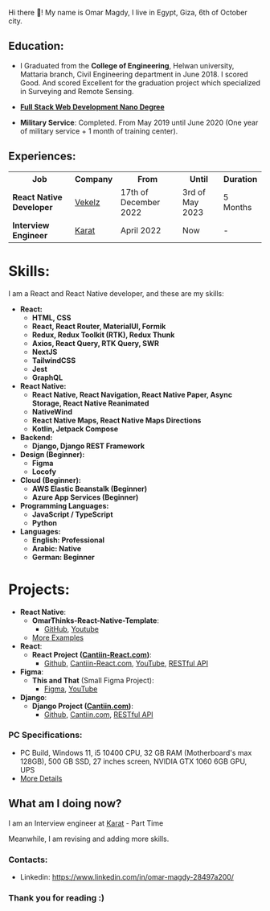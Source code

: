 Hi there 👋! My name is Omar Magdy, I live in Egypt,
Giza, 6th of October city.

## Education:

- I Graduated from the **College of Engineering**, Helwan university,
  Mattaria branch, Civil Engineering department in June 2018. I scored Good. And scored Excellent for the graduation project
  which specialized in Surveying and Remote Sensing.

- **[Full Stack Web Development Nano Degree](https://graduation.udacity.com/confirm/ELAEXGHP)**

- **Military Service**: Completed. From May 2019 until June 2020 (One year of military service + 1 month of training center).

## Experiences:

<table>
<tr>
<th>Job</th>
<th>Company</th>
<th>From</th>
<th>Until</th>
<th>Duration</th>
</tr>

<tr>
<td><b>React Native Developer</b></td>
<td><a href="https://www.vekelz.com/">Vekelz</a></td>
<td>17th of December 2022</td>
<td>3rd of May 2023</td>
<td>5 Months</td>
</tr>

<tr>
<td><b>Interview Engineer</b></td>
<td><a href="https://karat.com/">Karat</a></td>
<td>April 2022</td>
<td>Now</td>
<td>-</td>
</tr>

</table>

# Skills:

I am a React and React Native developer, and these are my skills:

<b>

- React:
  - HTML, CSS
  - React, React Router, MaterialUI, Formik
  - Redux, Redux Toolkit (RTK), Redux Thunk
  - Axios, React Query, RTK Query, SWR
  - NextJS
  - TailwindCSS
  - Jest
  - GraphQL
- React Native:
  - React Native, React Navigation, React Native Paper, Async Storage, React Native Reanimated
  - NativeWind
  - React Native Maps, React Native Maps Directions
  - Kotlin, Jetpack Compose
- Backend:
  - Django, Django REST Framework
- Design (Beginner):
  - Figma
  - Locofy
- Cloud (Beginner):
  - AWS Elastic Beanstalk (Beginner)
  - Azure App Services (Beginner)
- Programming Languages:
  - JavaScript / TypeScript
  - Python
- Languages:
  - English: Professional
  - Arabic: Native
  - German: Beginner

</b>

# Projects:

- **React Native**:
  - **OmarThinks-React-Native-Template**:
    - [GitHub](https://github.com/OmarThinks/OmarThinks-React-Native-Template), [Youtube](https://www.youtube.com/watch?v=VN2tiZ5bv7M)
  - [More Examples](https://github.com/OmarThinks/OmarThinks/blob/master/examples/react-native.md)
- **React**:
  - **React Project ([Cantiin-React.com](https://www.cantiin-react.com/))**:
    - [Github](https://github.com/OmarThinks/Cantiin-React-NextJS), [Cantiin-React.com](https://www.cantiin-react.com/), [YouTube](https://www.youtube.com/watch?v=sBj2vWlMLfc), [RESTful API](https://www.cantiin.com/api/)
- **Figma**:
  - **This and That** (Small Figma Project):
    - [Figma](https://www.figma.com/community/file/1258689995235847502/This-%26-That), [YouTube](https://www.youtube.com/watch?v=Uyq_2uKjExI)
- **Django**:
  - **Django Project ([Cantiin.com](https://www.cantiin.com/))**:
    - [Github](https://github.com/OmarThinks/cantiin_django), [Cantiin.com](https://www.cantiin.com/), [RESTful API](https://www.cantiin.com/api/)

### PC Specifications:

- PC Build, Windows 11, i5 10400 CPU, 32 GB RAM (Motherboard's max 128GB),
  500 GB SSD, 27 inches screen, NVIDIA GTX 1060 6GB GPU, UPS
- [More Details](pc.md)

## What am I doing now?

I am an Interview engineer at <a href="https://karat.com/">Karat</a> - Part Time

Meanwhile, I am revising and adding more skills.

### Contacts:

- Linkedin: <https://www.linkedin.com/in/omar-magdy-28497a200/>

<!--

- Facebook: <https://www.facebook.com/profile.php?id=100030832995538>

-->

### Thank you for reading :)

<!--
  - **React Native Shop Project**:
    - [GitHub](https://github.com/OmarThinks/React-Native-Task-01), [YouTube](https://www.youtube.com/watch?v=dTSoL403MG4), [Adobe XD Design](https://xd.adobe.com/view/c051e850-df50-4652-be4f-2912e2ed33ad-9502/)
  - **React Native Maps Project**:
    - [GitHub](https://github.com/OmarThinks/React-Native-Maps-Project), [YouTube](https://www.youtube.com/watch?v=P655DFkNkYs)
  - **Pokemon React Native**:
    - [GitHub](https://github.com/OmarThinks/Pokemon-React-Native), [Youtube](https://www.youtube.com/watch?v=iATI7d0WdeI), [PokeAPI](https://pokeapi.co/docs/v2), [Figma Design](https://www.figma.com/community/file/1169058964714403349)
  - **Cantiin React Native**:
    - [Github](https://github.com/OmarThinks/Cantiin-React-Native), [Youtube](https://www.youtube.com/watch?v=16v0MCEKS-c)
-->
